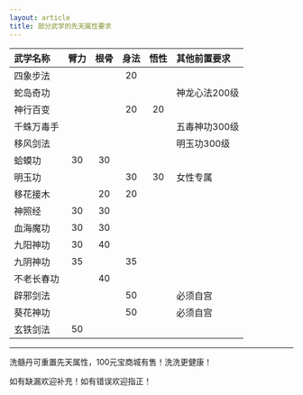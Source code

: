 ```yaml
---
layout: article
title: 部分武学的先天属性要求
---
```


|武学名称|臂力|根骨|身法|悟性|其他前置要求|
|:--|:-:|:-:|:-:|:-:|:--|
|四象步法|||20||
|蛇岛奇功|||||神龙心法200级|
|神行百变|||20|20||
|千蛛万毒手|||||五毒神功300级|
|移风剑法|||||明玉功300级|
|蛤蟆功|30|30||||
|明玉功|||30|30|女性专属|
|移花接木||20|20|||
|神照经|30|30||||
|血海魔功|30|30||||
|九阳神功|30|40||||
|九阴神功|35||35|||
|不老长春功||40||||
|辟邪剑法|||50||必须自宫|
|葵花神功|||50||必须自宫|
|玄铁剑法|50|||||

---

<a>洗髓丹可重置先天属性，100元宝商城有售！洗洗更健康！</a>

<a>如有缺漏欢迎补充！如有错误欢迎指正！</a>
